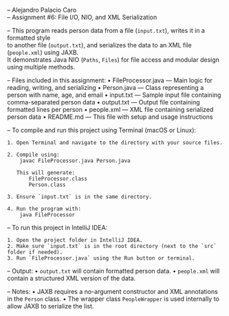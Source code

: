 – Alejandro Palacio Caro  
– Assignment #6: File I/O, NIO, and XML Serialization

– This program reads person data from a file (`input.txt`), writes it in a formatted style  
to another file (`output.txt`), and serializes the data to an XML file (`people.xml`) using JAXB.  
It demonstrates Java NIO (`Paths`, `Files`) for file access and modular design using multiple methods.

– Files included in this assignment:
• FileProcessor.java — Main logic for reading, writing, and serializing
• Person.java — Class representing a person with name, age, and email
• input.txt — Sample input file containing comma-separated person data
• output.txt — Output file containing formatted lines per person
• people.xml — XML file containing serialized person data
• README.md — This file with setup and usage instructions

– To compile and run this project using Terminal (macOS or Linux):

    1. Open Terminal and navigate to the directory with your source files.

    2. Compile using:
        javac FileProcessor.java Person.java

       This will generate:
           FileProcessor.class
           Person.class

    3. Ensure `input.txt` is in the same directory.

    4. Run the program with:
        java FileProcessor

– To run this project in IntelliJ IDEA:

    1. Open the project folder in IntelliJ IDEA.
    2. Make sure `input.txt` is in the root directory (next to the `src` folder if needed).
    3. Run `FileProcessor.java` using the Run button or terminal.

– Output:
• `output.txt` will contain formatted person data.
• `people.xml` will contain a structured XML version of the data.

– Notes:
• JAXB requires a no-argument constructor and XML annotations in the `Person` class.
• The wrapper class `PeopleWrapper` is used internally to allow JAXB to serialize the list.

